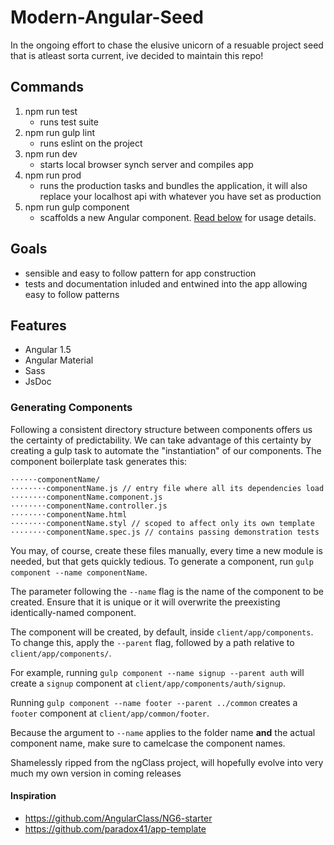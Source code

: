 # Modern-Angular-Seed
In the ongoing effort to chase the elusive unicorn of a resuable project seed that is atleast sorta current, ive decided to maintain this repo!

## Commands
1. npm run test
    - runs test suite
2. npm run gulp lint 
    - runs eslint on the project
3. npm run dev
    - starts local browser synch server and compiles app
4. npm run prod
    - runs the production tasks and bundles the application, it will also replace your localhost api with whatever you have set as production
5. npm run gulp component   
    - scaffolds a new Angular component. [Read below](#generating-components) for usage details.


## Goals
* sensible and easy to follow pattern for app construction
* tests and documentation inluded and entwined into the app allowing easy to follow patterns

## Features
* Angular 1.5
* Angular Material
* Sass
* JsDoc

### Generating Components
Following a consistent directory structure between components offers us the certainty of predictability. We can take advantage of this certainty by creating a gulp task to automate the "instantiation" of our components. The component boilerplate task generates this:
```
⋅⋅⋅⋅⋅⋅componentName/
⋅⋅⋅⋅⋅⋅⋅⋅componentName.js // entry file where all its dependencies load
⋅⋅⋅⋅⋅⋅⋅⋅componentName.component.js
⋅⋅⋅⋅⋅⋅⋅⋅componentName.controller.js
⋅⋅⋅⋅⋅⋅⋅⋅componentName.html
⋅⋅⋅⋅⋅⋅⋅⋅componentName.styl // scoped to affect only its own template
⋅⋅⋅⋅⋅⋅⋅⋅componentName.spec.js // contains passing demonstration tests
```

You may, of course, create these files manually, every time a new module is needed, but that gets quickly tedious.
To generate a component, run `gulp component --name componentName`.

The parameter following the `--name` flag is the name of the component to be created. Ensure that it is unique or it will overwrite the preexisting identically-named component.

The component will be created, by default, inside `client/app/components`. To change this, apply the `--parent` flag, followed by a path relative to `client/app/components/`.

For example, running `gulp component --name signup --parent auth` will create a `signup` component at `client/app/components/auth/signup`.  

Running `gulp component --name footer --parent ../common` creates a `footer` component at `client/app/common/footer`.  

Because the argument to `--name` applies to the folder name **and** the actual component name, make sure to camelcase the component names.

Shamelessly ripped from the ngClass project, will hopefully evolve into very much my own version in coming releases


#### Inspiration
* https://github.com/AngularClass/NG6-starter
* https://github.com/paradox41/app-template